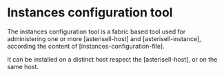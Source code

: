 # Instances configuration tool

The instances configuration tool is a fabric based tool used for administering one or more [asterisell-host] and [asterisell-instance], according the content of [instances-configuration-file].

It can be installed on a distinct host respect the [asterisell-host], or on the same host.






  
